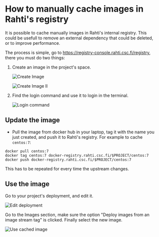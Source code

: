 # How to manually cache images in Rahti's registry

It is possible to cache manually images in Rahti's internal registry. This could be usefull to remove an external dependency that could be deleted, or to improve performance.

The process is simple, go to <https://registry-console.rahti.csc.fi/registry>, there you must do two things:

1. Create an image in the project's space.

    ![Create Image](/cloud/rahti/img/create_image.png)

    ![Create Image II](/cloud/rahti/img/create_image2.png)

1. Find the login command and use it to login in the terminal.

    ![Login command](/cloud/rahti/img/login_registry.png)

## Update the image

* Pull the image from docker hub in your laptop, tag it with the name you just created, and push it to Rahti's registry. For example to cache `centos:7`:

```
docker pull centos:7
docker tag centos:7 docker-registry.rahti.csc.fi/$PROJECT/centos:7
docker push docker-registry.rahti.csc.fi/$PROJECT/centos:7
```

This has to be repeated for every time the upstream changes.

## Use the image

Go to your project's deployment, and edit it.

![Edit deployment](/cloud/rahti/img/edit_deployment.png)

Go to the Images section, make sure the option "Deploy images from an image stream tag" is clicked. Finally select the new image.

![Use cached image](/cloud/rahti/img/use_cached_image.png)

